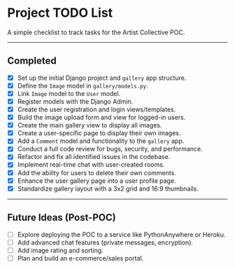 # Project TODO List

A simple checklist to track tasks for the Artist Collective POC.

---

## Completed

-   [x] Set up the initial Django project and `gallery` app structure.
-   [x] Define the `Image` model in `gallery/models.py`.
-   [x] Link `Image` model to the `User` model.
-   [x] Register models with the Django Admin.
-   [x] Create the user registration and login views/templates.
-   [x] Build the image upload form and view for logged-in users.
-   [x] Create the main gallery view to display all images.
-   [x] Create a user-specific page to display their own images.
-   [x] Add a `Comment` model and functionality to the `gallery` app.
-   [x] Conduct a full code review for bugs, security, and performance.
-   [x] Refactor and fix all identified issues in the codebase.
-   [x] Implement real-time chat with user-created rooms.
-   [x] Add the ability for users to delete their own comments.
-   [x] Enhance the user gallery page into a user profile page.
-   [x] Standardize gallery layout with a 3x2 grid and 16:9 thumbnails.

---

## Future Ideas (Post-POC)

-   [ ] Explore deploying the POC to a service like PythonAnywhere or Heroku.
-   [ ] Add advanced chat features (private messages, encryption).
-   [ ] Add image rating and sorting.
-   [ ] Plan and build an e-commerce/sales portal.
